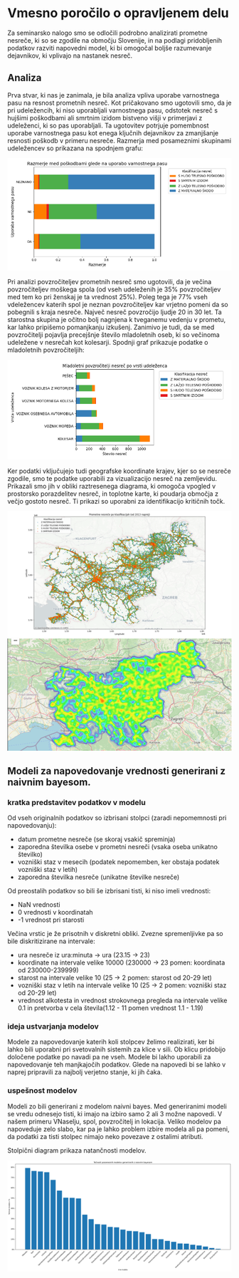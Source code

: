 # Vmesno poročilo o opravljenem delu

Za seminarsko nalogo smo se odločili podrobno analizirati prometne nesreče, ki so se zgodile na območju Slovenije, in na podlagi pridobljenih podatkov razviti napovedni model, ki bi omogočal boljše razumevanje dejavnikov, ki vplivajo na nastanek nesreč.

## Analiza

Prva stvar, ki nas je zanimala, je bila analiza vpliva uporabe varnostnega pasu na resnost prometnih nesreč. Kot pričakovano smo ugotovili smo, da je pri udeležencih, ki niso uporabljali varnostnega pasu, odstotek nesreč s hujšimi poškodbami ali smrtnim izidom bistveno višji v primerjavi z udeleženci, ki so pas uporabljali. Ta ugotovitev potrjuje pomembnost uporabe varnostnega pasu kot enega ključnih dejavnikov za zmanjšanje resnosti poškodb v primeru nesreče. Razmerja med posameznimi skupinami udeležencev so prikazana na spodnjem grafu:

![Razmerja](slike/razmerjeVarnostniPas.png "Graf nesreč po starostnih skupinah")

Pri analizi povzročiteljev prometnih nesreč smo ugotovili, da je večina povzročiteljev moškega spola (od vseh udeleženih je 35% povzročiteljev med tem ko pri ženskaj je ta vrednost 25%). Poleg tega je 77% vseh vdeležencev katerih spol je neznan povzročiteljev kar vrjetno pomeni da so pobegnili s kraja nesreče. Največ nesreč povzročijo ljudje 20 in 30 let. Ta starostna skupina je očitno bolj nagnjena k tveganemu vedenju v prometu, kar lahko pripišemo pomanjkanju izkušenj. Zanimivo je tudi, da se med povzročitelji pojavlja precejšnje število mladoletnih oseb, ki so večinoma udeležene v nesrečah kot kolesarji. Spodnji graf prikazuje podatke o mladoletnih povzročiteljih:

![Mladoletni](slike/nesreceMladoletnih.png "Graf mladoletnih povzročiteljev")

Ker podatki vključujejo tudi geografske koordinate krajev, kjer so se nesreče zgodile, smo te podatke uporabili za vizualizacijo nesreč na zemljevidu. Prikazali smo jih v obliki raztresenega diagrama, ki omogoča vpogled v prostorsko porazdelitev nesreč, in toplotne karte, ki poudarja območja z večjo gostoto nesreč. Ti prikazi so uporabni za identifikacijo kritičnih točk.

![Zemljevid](slike/zemljevidNesrec.png "Zemljevid prometnih nesreč")
![Heatmap](slike/heatmap.png "Toplotna karta prometnih nesreč")

## Modeli za napovedovanje vrednosti generirani z naivnim bayesom.

### kratka predstavitev podatkov v modelu

Od vseh originalnih podatkov so izbrisani stolpci (zaradi nepomemnosti pri napovedovanju):
- datum prometne nesreče (se skoraj vsakič spreminja)
- zaporedna številka osebe v prometni nesreči (vsaka oseba unikatno številko) 
- vozniški staz v mesecih (podatek nepomemben, ker obstaja podatek vozniški staz v letih)
- zaporedna številka nesreče (unikatne številke nesreče)

Od preostalih podatkov so bili še izbrisani tisti, ki niso imeli vrednosti:
- NaN vrednosti
- 0 vrednosti v koordinatah
- -1 vrednost pri starosti

Večina vrstic je že prisotnih v diskretni obliki. Zvezne spremenljivke pa so bile diskritizirane na intervale:
- ura nesreče iz ura:minuta -> ura (23.15 -> 23)
- koordinate na intervale velike 10000 (230000 -> 23 pomen: koordinata od 230000-239999)
- starost na intervale velike 10 (25 -> 2 pomen: starost od 20-29 let)
- vozniški staz v letih na intervale velike 10 (25 -> 2 pomen: vozniški staz od 20-29 let)
- vrednost alkotesta in vrednost strokovnega pregleda na intervale velike 0.1 in pretvorba v cela števila(1.12 - 11 pomen vrednost 1.1 - 1.19)

### ideja ustvarjanja modelov

Modele za napovedovanje katerih koli stolpcev želimo realizirati, ker bi lahko bili uporabni pri svetovalnih sistemih
za klice v sili. Ob klicu pridobijo določene podatke po navadi pa ne vseh. Modele bi lakho uporabili za napovedovanje 
teh manjkajočih podatkov. Glede na napovedi bi se lahko v naprej pripravili za najbolj verjetno stanje, ki jih čaka.

### uspešnost modelov

Modeli zo bili generirani z modelom naivni bayes.
Med generiranimi modeli se vredu odnesejo tisti, ki imajo na izbiro samo 2 ali 3 možne napovedi.
V našem primeru VNaselju, spol, povzročitelj in lokacija. Veliko modelov pa napoveduje zelo slabo, kar
pa je lahko problem izbire modela ali pa pomeni, da podatki za tisti stolpec nimajo neko povezave z ostalimi atributi.

Stolpični diagram prikaza natančnosti modelov.

![Graf](slike/accuracy_graph.png "Slika grafa natančnosti")
